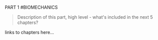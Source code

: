 
PART 1
#BIOMECHANICS

> Description of this part, high level - what's included in the next 5 chapters?

links to chapters here...




